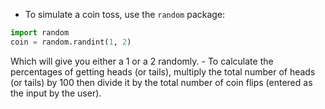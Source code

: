 - To simulate a coin toss, use the `random` package:

```python
import random
coin = random.randint(1, 2)
```

Which will give you either a 1 or a 2 randomly. - To calculate the percentages of getting heads (or tails), multiply the total number of heads (or tails) by 100 then divide it by the total number of coin flips (entered as the input by the user).